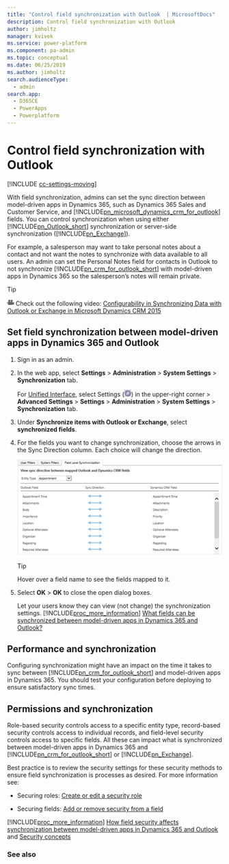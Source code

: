 ```yaml
---
title: "Control field synchronization with Outlook  | MicrosoftDocs"
description: Control field synchronization with Outlook
author: jimholtz
manager: kvivek
ms.service: power-platform
ms.component: pa-admin
ms.topic: conceptual
ms.date: 06/25/2019
ms.author: jimholtz
search.audienceType: 
  - admin
search.app: 
  - D365CE
  - PowerApps
  - Powerplatform
---
```

# Control field synchronization with Outlook

[!INCLUDE [cc-settings-moving](../includes/cc-settings-moving.md)] 

With field synchronization, admins can set the sync direction between model-driven apps in Dynamics 365, such as Dynamics 365 Sales and Customer Service, and [!INCLUDE[pn_microsoft_dynamics_crm_for_outlook](../includes/pn-microsoft-dynamics-crm-for-outlook.md)] fields. You can control synchronization when using either [!INCLUDE[pn_Outlook_short](../includes/pn-outlook-short.md)] synchronization or server-side synchronization ([!INCLUDE[pn_Exchange](../includes/pn-exchange.md)]).  
  
 For example, a salesperson may want to take personal notes about a contact and not want the notes to synchronize with data available to all users. An admin can set the Personal Notes field for contacts in Outlook to not synchronize [!INCLUDE[pn_crm_for_outlook_short](../includes/pn-crm-for-outlook-short.md)] with model-driven apps in Dynamics 365 so the salesperson’s notes will remain private.  
  
> [!TIP]
> ![Video symbol](../admin/media/video-thumbnail-4.png "Video symbol") Check out the following video: [Configurability in Synchronizing Data with Outlook or Exchange in Microsoft Dynamics CRM 2015](http://youtu.be/BMZsVUuaklo?list=PLC3591A8FE4ADBE07)  
  
## Set field synchronization between model-driven apps in Dynamics 365 and Outlook  
  
1. Sign in as an admin. 

2. In the web app, select **Settings** > **Administration** > **System Settings** > **Synchronization** tab.
  
   For [Unified Interface](about-unified-interface.md), select Settings (![Gear button](../admin/media/selection-rule-gear.png "Gear button")) in the upper-right corner > **Advanced Settings** > **Settings** > **Administration** > **System Settings** > **Synchronization** tab.
  
3. Under **Synchronize items with Outlook or Exchange**, select **synchronized fields**.  
  
4. For the fields you want to change synchronization, choose the arrows in the Sync Direction column. Each choice will change the direction.  
  
   ![Appointment fields for synchronization](../admin/media/appointment-field-sync.png "Appointment fields for synchronization")  
  
   > [!TIP]
   >  Hover over a field name to see the fields mapped to it.  
  
5. Select **OK** > **OK** to close the open dialog boxes.  
  
   Let your users know they can view (not change) the synchronization settings. [!INCLUDE[proc_more_information](../includes/proc-more-information.md)] [What fields can be synchronized between model-driven apps in Dynamics 365 and Outlook?](what-fields-synchronized-outlook.md)  
  
## Performance and synchronization  
 Configuring synchronization might have an impact on the time it takes to sync between [!INCLUDE[pn_crm_for_outlook_short](../includes/pn-crm-for-outlook-short.md)] and model-driven apps in Dynamics 365. You should test your configuration before deploying to ensure satisfactory sync times.  
  
## Permissions and synchronization  
 Role-based security controls access to a specific entity type, record-based security controls access to individual records, and field-level security controls access to specific fields. All these can impact what is synchronized between model-driven apps in Dynamics 365 and [!INCLUDE[pn_crm_for_outlook_short](../includes/pn-crm-for-outlook-short.md)] or [!INCLUDE[pn_Exchange](../includes/pn-exchange.md)].  
  
 Best practice is to review the security settings for these security methods to ensure field synchronization is processes as desired. For more information see:  
  
-   Securing roles: [Create or edit a security role](../admin/create-edit-security-role.md)  
  
-   Securing fields: [Add or remove security from a field](enable-disable-security-field.md)  
  
[!INCLUDE[proc_more_information](../includes/proc-more-information.md)] [How field security affects synchronization between model-driven apps in Dynamics 365 and Outlook](../admin/how-field-security-affects-synchronization-between-outlook.md) and [Security concepts](../admin/wp-security-cds.md)  
  
### See also  
